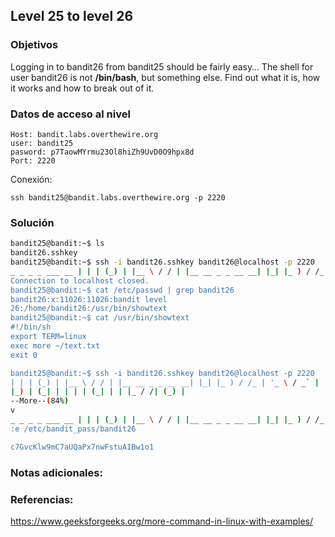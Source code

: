 ## Level 25 to level 26

### Objetivos 
Logging in to bandit26 from bandit25 should be fairly easy… The shell for user bandit26 is not **/bin/bash**, but something else. Find out what it is, how it works and how to break out of it.
### Datos de acceso al nivel 

```
Host: bandit.labs.overthewire.org  
user: bandit25
pasword: p7TaowMYrmu23Ol8hiZh9UvD0O9hpx8d
Port: 2220
```

 Conexión:
```
ssh bandit25@bandit.labs.overthewire.org -p 2220
```

### Solución 

``` bash
bandit25@bandit:~$ ls 
bandit26.sshkey 
bandit25@bandit:~$ ssh -i bandit26.sshkey bandit26@localhost -p 2220 
_ _ _ _ ___ __ | | | (_) | |__ \ / / | |__ __ _ _ __ __| |_| |_ ) / /_ | '_ \ / _` | '_ \ / _` | | __| / / '_ \ | |_) | (_| | | | | (_| | | |_ / /| (_) | |_.__/ \__,_|_| |_|\__,_|_|\__|____\___/ 
Connection to localhost closed. 
bandit25@bandit:~$ cat /etc/passwd | grep bandit26 
bandit26:x:11026:11026:bandit level 
26:/home/bandit26:/usr/bin/showtext 
bandit25@bandit:~$ cat /usr/bin/showtext 
#!/bin/sh 
export TERM=linux 
exec more ~/text.txt
exit 0

bandit25@bandit:~$ ssh -i bandit26.sshkey bandit26@localhost -p 2220 
| | | (_) | |__ \ / / | |__ __ _ _ __ __| |_| |_ ) / /_ | '_ \ / _` | '_ \ / _` | | __| / / '_
|_) | (_| | | | | (_| | | |_ / /| (_) | 
--More--(84%) 
v 
_ _ _ _ ___ __ | | | (_) | |__ \ / / | |__ __ _ _ __ __| |_| |_ ) / /_ | '_ \ / _` | '_ \ / _` | | __| / / '_ \ | |_) | (_| | | | | (_| | | |_ / /| (_) | "~/text.txt" [readonly] 6L, 258B 
:e /etc/bandit_pass/bandit26 

c7GvcKlw9mC7aUQaPx7nwFstuAIBw1o1
```

### Notas adicionales:


### Referencias:
https://www.geeksforgeeks.org/more-command-in-linux-with-examples/